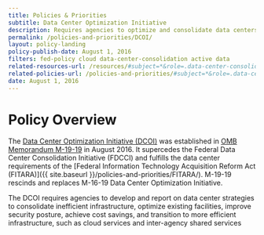 ```yaml
---
title: Policies & Priorities
subtitle: Data Center Optimization Initiative
description: Requires agencies to optimize and consolidate data centers to deliver better services to the public while increasing return-on-investment to taxpayers.
permalink: /policies-and-priorities/DCOI/
layout: policy-landing
policy-publish-date: August 1, 2016
filters: fed-policy cloud data-center-consolidation active data
related-resources-url: /resources/#subject=*&role=.data-center-consolidation&status=*
related-policies-url: /policies-and-priorities/#subject=*&role=.data-center-consolidation&status=*
date: August 1, 2016
---
```

# Policy Overview #
The [Data Center Optimization Initiative (DCOI)](https://datacenters.cio.gov/) was established in [OMB Memorandum M-19-19](https://www.whitehouse.gov/wp-content/uploads/2019/06/M-19-19-Data-Centers.pdf) in August 2016. It supercedes the Federal Data Center Consolidation Initiative (FDCCI) and fulfills the data center requirements of the [Federal Information Technology Acquisition Reform Act (FITARA)]({{ site.baseurl }}/policies-and-priorities/FITARA/). M-19-19 rescinds and replaces M-16-19 Data Center Optimization Initiative.

The DCOI requires agencies to develop and report on data center strategies to consolidate inefficient infrastructure, optimize existing facilities, improve security posture, achieve cost savings, and transition to more efficient infrastructure, such as cloud services and inter-agency shared services
&nbsp;
